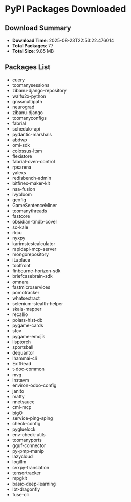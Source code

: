 # PyPI Packages Downloaded

## Download Summary
- **Download Time**: 2025-08-23T22:53:22.476014
- **Total Packages**: 77
- **Total Size**: 9.85 MB

## Packages List
- cuery
- toomanysessions
- zibanu-django-repository
- waifu2x-python
- gnssmultipath
- neurograd
- zibanu-django
- toomanyconfigs
- fabrial
- schedulo-api
- pydantic-marshals
- abdwp
- omi-sdk
- colossus-ltsm
- flexistore
- fabrial-oven-control
- rpsarena
- yalexs
- redisbench-admin
- bitfinex-maker-kit
- nsa-fusion
- ivybloom
- geofig
- GameSentenceMiner
- toomanythreads
- fastcore
- obsidian-tmdb-cover
- sc-kale
- rkcu
- nyxpy
- karimstestcalculator
- rapidapi-mcp-server
- mongorepository
- iLaplace
- toolfront
- finbourne-horizon-sdk
- briefcasebrain-sdk
- omnara
- fastmicroservices
- pomotracker
- whatsextract
- selenium-stealth-helper
- skais-mapper
- recallio
- polars-hist-db
- pygame-cards
- sfcv
- pygame-emojis
- lisptorch
- sportsball
- dequantor
- lhammai-cli
- ExifRead
- t-doc-common
- mvg
- instavm
- environ-odoo-config
- janito
- matty
- nnetsauce
- cml-mcp
- bigO
- service-ping-sping
- check-config
- pygluelock
- env-check-utils
- toomanyports
- gguf-connector
- py-pmp-manip
- lazycloud
- logillm
- cvxpy-translation
- tensortracker
- mpgkit
- basic-deep-learning
- lbt-dragonfly
- fuse-cli
